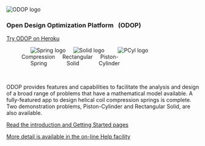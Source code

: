 ![ODOP logo](./client/public/favicon.ico "ODOP logo") 
### Open Design Optimization Platform &nbsp; (ODOP)

[Try ODOP on Heroku](https://odop.herokuapp.com/)   

&nbsp; &nbsp; &nbsp; &nbsp; &nbsp; &nbsp; &nbsp; &nbsp; 
![Spring logo](./client/public/designtypes/Spring/favicon.ico "Spring logo") &nbsp; &nbsp; 
![Solid logo](./client/public/designtypes/Solid/favicon.ico "Solid logo") &nbsp; &nbsp; &nbsp; &nbsp; 
![PCyl logo](./client/public/designtypes/Piston-Cylinder/favicon.ico "PCyl logo")   
&nbsp; &nbsp; &nbsp; &nbsp; &nbsp; 
Compression &nbsp; &nbsp; Rectangular &nbsp; &nbsp; Piston-   
&nbsp; &nbsp; &nbsp; &nbsp; &nbsp; &nbsp; &nbsp; &nbsp; 
Spring &nbsp; &nbsp; &nbsp; &nbsp; &nbsp; &nbsp; Solid &nbsp; &nbsp; &nbsp; &nbsp; &nbsp; &nbsp; Cylinder   

&nbsp;

ODOP provides features and capabilities to facilitate the analysis and design 
of a broad range of problems that have a mathematical model available. 
A fully-featured app to design helical coil compression springs is complete.
Two demonstration problems, Piston-Cylinder and Rectangular Solid, are also available.

[Read the introduction and Getting Started pages](https://thegrumpys.github.io/odop/About/Intro)   

[More detail is available in the on-line Help facility](https://thegrumpys.github.io/odop/Help)   
